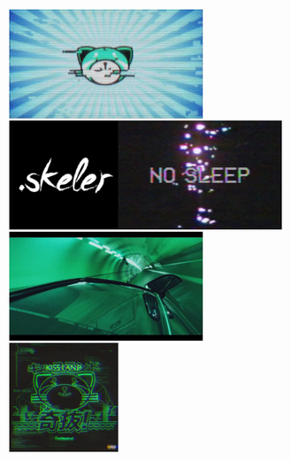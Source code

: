 
### <img src="img\kissland_cat.gif"><img src="img\skeler.png" height="197px"><img src="img\no_slep.gif" height="197px"><img src="img\drive.jpg" height="197px"><img src="img\kissland.jpg" height="197px">
<!---
ddxbugs/ddxbugs is a ✨ special ✨ repository because its `README.md` (this file) appears on your GitHub profile.
You can click the Preview link to take a look at your changes.
--->
